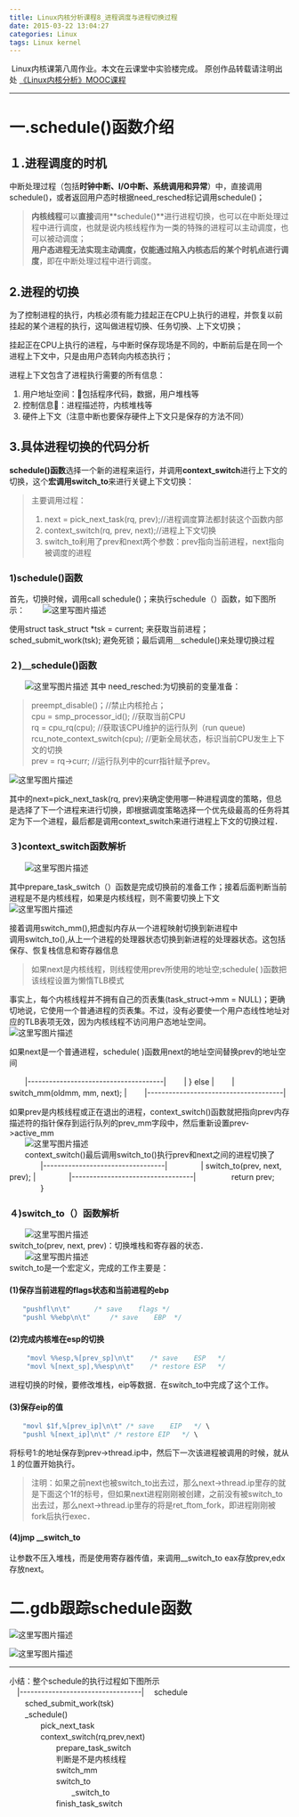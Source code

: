 ```yaml
---
title: Linux内核分析课程8_进程调度与进程切换过程
date: 2015-03-22 13:04:27
categories: Linux
tags: Linux kernel
---
```

﻿
Linux内核课第八周作业。本文在云课堂中实验楼完成。
原创作品转载请注明出处 [《Linux内核分析》MOOC课程](http://mooc.study.163.com/course/USTC-1000029000)  
****
# 一.schedule()函数介绍
## １.进程调度的时机
中断处理过程（包括**时钟中断、I/O中断、系统调用和异常**）中，直接调用schedule()，或者返回用户态时根据need_resched标记调用schedule()；  
> **内核线程**可以**直接**调用**schedule()**进行进程切换，也可以在中断处理过程中进行调度，也就是说内核线程作为一类的特殊的进程可以主动调度，也可以被动调度；  
>**用户态进程无法实现主动调度，仅能通过陷入内核态后的某个时机点进行调度**，即在中断处理过程中进行调度。

## 2.进程的切换
为了控制进程的执行，内核必须有能力挂起正在CPU上执行的进程，并恢复以前挂起的某个进程的执行，这叫做进程切换、任务切换、上下文切换； 
 
挂起正在CPU上执行的进程，与中断时保存现场是不同的，中断前后是在同一个进程上下文中，只是由用户态转向内核态执行；  

进程上下文包含了进程执行需要的所有信息：  
1. 用户地址空间：包括程序代码，数据，用户堆栈等  
2. 控制信息：进程描述符，内核堆栈等  
3. 硬件上下文（注意中断也要保存硬件上下文只是保存的方法不同）  
<!-- more -->

## 3.具体进程切换的代码分析
**schedule()函数**选择一个新的进程来运行，并调用**context_switch**进行上下文的切换，这个**宏调用switch_to**来进行关键上下文切换：  

> 主要调用过程：  
> 1. next = pick_next_task(rq, prev);//进程调度算法都封装这个函数内部  
> 2. context_switch(rq, prev, next);//进程上下文切换
> 3. switch_to利用了prev和next两个参数：prev指向当前进程，next指向被调度的进程
### 1)schedule()函数  
首先，切换时候，调用call schedule()；来执行schedule（）函数，如下图所示：
　　![这里写图片描述](http://img.blog.csdn.net/20150426132041286)

使用struct task_struct *tsk = current; 来获取当前进程；sched_submit_work(tsk);  避免死锁；最后调用＿schedule()来处理切换过程

### ２)＿schedule()函数
　　![这里写图片描述](http://img.blog.csdn.net/20150426132355288)
其中 need_resched:为切换前的变量准备：  
> preempt_disable()；//禁止内核抢占；  
> cpu = smp_processor_id(); //获取当前CPU    
> rq = cpu_rq(cpu);    //获取该CPU维护的运行队列（run queue)  
> rcu_note_context_switch(cpu);  //更新全局状态，标识当前CPU发生上下文的切换  
> prev = rq->curr;    //运行队列中的curr指针赋予prev。  
     
![这里写图片描述](http://img.blog.csdn.net/20150426132741339)

其中的next=pick_next_task(rq, prev)来确定使用哪一种进程调度的策略，但总是选择了下一个进程来进行切换，即根据调度策略选择一个优先级最高的任务将其定为下一个进程，最后都是调用context_switch来进行进程上下文的切换过程．

### ３)context_switch函数解析
　　![这里写图片描述](http://img.blog.csdn.net/20150426132853739)

其中prepare_task_switch（）函数是完成切换前的准备工作；接着后面判断当前进程是不是内核线程，如果是内核线程，则不需要切换上下文
　　![这里写图片描述](http://img.blog.csdn.net/20150426144441350)　

接着调用switch_mm(),把虚拟内存从一个进程映射切换到新进程中  
调用switch_to(),从上一个进程的处理器状态切换到新进程的处理器状态。这包括保存、恢复栈信息和寄存器信息  

> 如果next是内核线程，则线程使用prev所使用的地址空;schedule( )函数把该线程设置为懒惰TLB模式

事实上，每个内核线程并不拥有自己的页表集(task_struct->mm = NULL)；更确切地说，它使用一个普通进程的页表集。不过，没有必要使一个用户态线性地址对应的TLB表项无效，因为内核线程不访问用户态地址空间。  
![这里写图片描述](http://img.blog.csdn.net/20150426145627173)


如果next是一个普通进程，schedule( )函数用next的地址空间替换prev的地址空间  

　　|--------------------------------------|
　　|   } else                             |
　　|       switch_mm(oldmm, mm, next);    |
　　|--------------------------------------|

如果prev是内核线程或正在退出的进程，context_switch()函数就把指向prev内存描述符的指针保存到运行队列的prev_mm字段中，然后重新设置prev->active_mm  
　　![这里写图片描述](http://img.blog.csdn.net/20150426145745626)  
　　context_switch()最后调用switch_to()执行prev和next之间的进程切换了
　　　　|----------------------------------|
　　　　|   switch_to(prev, next, prev);   |
　　　　|----------------------------------|
   　　　　 return prev;
　　　　}
### ４)switch_to（）函数解析  　
　　![这里写图片描述](http://img.blog.csdn.net/20150426133034297)  
switch_to(prev, next, prev)：切换堆栈和寄存器的状态．  
　　![这里写图片描述](http://img.blog.csdn.net/20150426133255814)  
switch_to是一个宏定义，完成的工作主要是：

#### (1)保存当前进程的flags状态和当前进程的ebp

```c
　　"pushfl\n\t"		/* save    flags */	  
　　"pushl %%ebp\n\t"		/* save    EBP  */	
```
#### (2)完成内核堆在esp的切换  
```c
　　 "movl %%esp,%[prev_sp]\n\t"    /* save    ESP   */ 
　　 "movl %[next_sp],%%esp\n\t"    /* restore ESP   */ 
```
进程切换的时候，要修改堆栈，eip等数据．在switch_to中完成了这个工作。

#### (3)保存eip的值
```c
　　"movl $1f,%[prev_ip]\n\t" /* save    EIP   */ \
　　"pushl %[next_ip]\n\t" /* restore EIP   */ \
```
将标号1:的地址保存到prev->thread.ip中，然后下一次该进程被调用的时候，就从１的位置开始执行。
　
>注明：如果之前next也被switch_to出去过，那么next->thread.ip里存的就是下面这个1f的标号，但如果next进程刚刚被创建，之前没有被switch_to出去过，那么next->thread.ip里存的将是ret_ftom_fork，即进程刚刚被fork后执行exec．  
#### (4)jmp __switch_to
让参数不压入堆栈，而是使用寄存器传值，来调用__switch_to eax存放prev,edx存放next。  

# 二.gdb跟踪schedule函数
![这里写图片描述](http://img.blog.csdn.net/20150426150532300)

![这里写图片描述](http://img.blog.csdn.net/20150426150508441)

****
小结：整个schedule的执行过程如下图所示  
　|----------------------------------|
　schedule  
  　　sched_submit_work(tsk)  
  　　_schedule()  
  　　　　pick_next_task  
  　　　　context_switch(rq,prev,next)  
  　　　　　　prepare_task_switch  
  　　　　　　判断是不是内核线程  
  　　　　　　switch_mm  
  　　　　　　switch_to  
  　　　　　　　　_switch_to  
  　　　　　　finish_task_switch  
